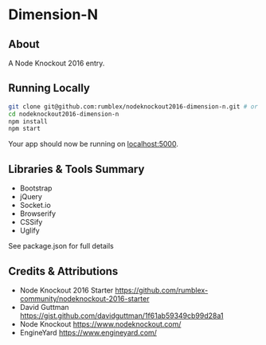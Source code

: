 # Dimension-N

## About

A Node Knockout 2016 entry.


## Running Locally

```sh
git clone git@github.com:rumblex/nodeknockout2016-dimension-n.git # or clone your own fork
cd nodeknockout2016-dimension-n
npm install
npm start
```
Your app should now be running on [localhost:5000](http://localhost:5000/).


## Libraries & Tools Summary

* Bootstrap
* jQuery
* Socket.io
* Browserify
* CSSify
* Uglify

See package.json for full details


## Credits & Attributions

* Node Knockout 2016 Starter https://github.com/rumblex-community/nodeknockout-2016-starter
* David Guttman https://gist.github.com/davidguttman/1f61ab59349cb99d28a1
* Node Knockout https://www.nodeknockout.com/
* EngineYard https://www.engineyard.com/


